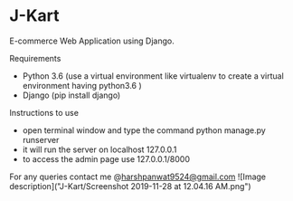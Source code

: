 # J-Kart
E-commerce Web Application using Django.

Requirements 

- Python 3.6 (use a virtual environment like virtualenv to create a virtual environment having python3.6 )
- Django (pip install django)

Instructions to use

- open terminal window and type the command python manage.py runserver
- it will run the server on localhost 127.0.0.1
- to access the admin page use 127.0.0.1/8000

For any queries contact me @harshpanwat9524@gmail.com
![Image description]("J-Kart/Screenshot 2019-11-28 at 12.04.16 AM.png")
